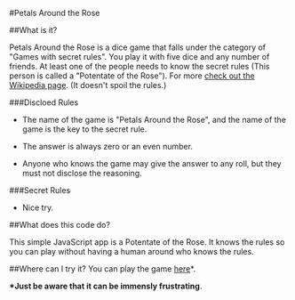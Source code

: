 #Petals Around the Rose

##What is it?

Petals Around the Rose is a dice game that falls under the category of "Games with secret rules". You play it with five dice and any number of friends. At least one of the people needs to know the secret rules (This person is called a "Potentate of the Rose"). For more [check out the Wikipedia page](http://en.wikipedia.org/wiki/Petals_Around_the_Rose). (It doesn't spoil the rules.)

###Discloed Rules

* The name of the game is "Petals Around the Rose", and the name of the game is the key to the secret rule.

* The answer is always zero or an even number.

* Anyone who knows the game may give the answer to any roll, but they must not disclose the reasoning.

###Secret Rules

* Nice try.

##What does this code do?

This simple JavaScript app is a Potentate of the Rose. It knows the rules so you can play without having a human around who knows the rules.

##Where can I try it?
You can play the game [here](http://tbwiii.com/petals/)*.

__*Just be aware that it can be immensly frustrating__.


